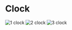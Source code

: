 # Clock
![1 clock](https://user-images.githubusercontent.com/66054174/195212412-54a08993-108a-466c-a00a-1e8395a8a9d7.jpeg)
![2 clock](https://user-images.githubusercontent.com/66054174/195212423-fc3eeaa7-54c8-4628-afdf-f60c2f5d1663.jpeg)
![3 clock](https://user-images.githubusercontent.com/66054174/195212431-beb84d9e-c10d-448e-85a9-5384c44bef5a.jpeg)
